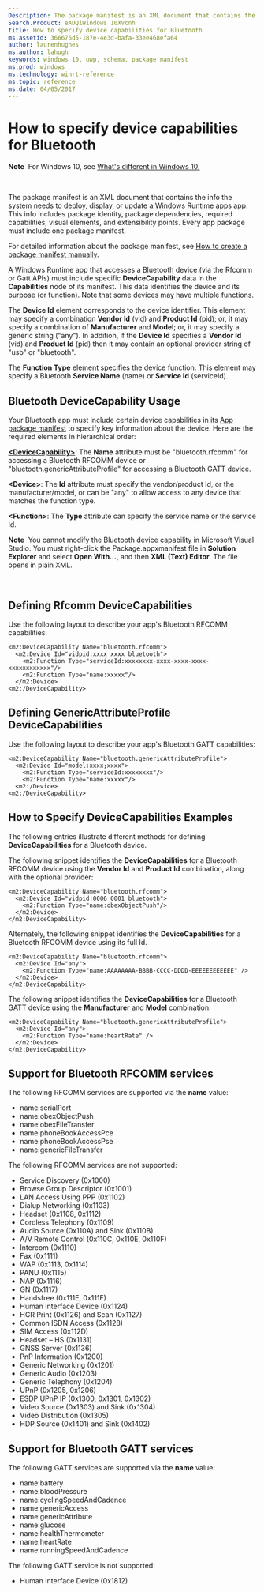 ```yaml
---
Description: The package manifest is an XML document that contains the info the system needs to deploy, display, or update a Windows Runtime apps app.
Search.Product: eADQiWindows 10XVcnh
title: How to specify device capabilities for Bluetooth 
ms.assetid: 366676d5-187e-4e3d-bafa-33ee468efa64
author: laurenhughes
ms.author: lahugh
keywords: windows 10, uwp, schema, package manifest
ms.prod: windows
ms.technology: winrt-reference
ms.topic: reference
ms.date: 04/05/2017
---
```


# How to specify device capabilities for Bluetooth


**Note**  For Windows 10, see [What's different in Windows 10.](uapmanifestschema/what-s-changed-in-windows-10.md)

 

The package manifest is an XML document that contains the info the system needs to deploy, display, or update a Windows Runtime apps app. This info includes package identity, package dependencies, required capabilities, visual elements, and extensibility points. Every app package must include one package manifest.

For detailed information about the package manifest, see [How to create a package manifest manually](how-to-create-a-package-manifest-manually.md).

A Windows Runtime app that accesses a Bluetooth device (via the Rfcomm or Gatt APIs) must include specific **DeviceCapability** data in the **Capabilities** node of its manifest. This data identifies the device and its purpose (or function). Note that some devices may have multiple functions.

The **Device Id** element corresponds to the device identifier. This element may specify a combination **Vendor Id** (vid) and **Product Id** (pid); or, it may specify a combination of **Manufacturer** and **Model**; or, it may specify a generic string ("any"). In addition, if the **Device Id** specifies a **Vendor Id** (vid) and **Product Id** (pid) then it may contain an optional provider string of "usb" or "bluetooth".

The **Function Type** element specifies the device function. This element may specify a Bluetooth **Service Name** (name) or **Service Id** (serviceId).

## Bluetooth DeviceCapability Usage


Your Bluetooth app must include certain device capabilities in its [App package manifest](appx-package-manifest.md) to specify key information about the device. Here are the required elements in hierarchical order:

[**&lt;DeviceCapability&gt;**](appxmanifestschema/element-devicecapability.md): The **Name** attribute must be "bluetooth.rfcomm" for accessing a Bluetooth RFCOMM device or "bluetooth.genericAttributeProfile" for accessing a Bluetooth GATT device.

**&lt;Device&gt;**: The **Id** attribute must specify the vendor/product Id, or the manufacturer/model, or can be "any" to allow access to any device that matches the function type.

**&lt;Function&gt;**: The **Type** attribute can specify the service name or the service Id.

**Note**  You cannot modify the Bluetooth device capability in Microsoft Visual Studio. You must right-click the Package.appxmanifest file in **Solution Explorer** and select **Open With...**, and then **XML (Text) Editor**. The file opens in plain XML.

 

## Defining Rfcomm DeviceCapabilities


Use the following layout to describe your app's Bluetooth RFCOMM capabilities:

``` syntax
<m2:DeviceCapability Name="bluetooth.rfcomm">
  <m2:Device Id="vidpid:xxxx xxxx bluetooth">
    <m2:Function Type="serviceId:xxxxxxxx-xxxx-xxxx-xxxx-xxxxxxxxxxxx"/>
    <m2:Function Type="name:xxxxx"/>
  </m2:Device>
<m2:/DeviceCapability>
```

## Defining GenericAttributeProfile DeviceCapabilities


Use the following layout to describe your app's Bluetooth GATT capabilities:

``` syntax
<m2:DeviceCapability Name="bluetooth.genericAttributeProfile">
  <m2:Device Id="model:xxxx;xxxx">
    <m2:Function Type="serviceId:xxxxxxxx"/>
    <m2:Function Type="name:xxxxx"/>
  <m2:/Device>
<m2:/DeviceCapability>
```

##  How to Specify DeviceCapabilities Examples


The following entries illustrate different methods for defining **DeviceCapabilities** for a Bluetooth device.

The following snippet identifies the **DeviceCapabilities** for a Bluetooth RFCOMM device using the **Vendor Id** and **Product Id** combination, along with the optional provider:

``` syntax
<m2:DeviceCapability Name="bluetooth.rfcomm">
  <m2:Device Id="vidpid:0006 0001 bluetooth">
    <m2:Function Type="name:obexObjectPush"/>
  </m2:Device>
</m2:DeviceCapability>
```

Alternately, the following snippet identifies the **DeviceCapabilities** for a Bluetooth RFCOMM device using its full Id.

``` syntax
<m2:DeviceCapability Name="bluetooth.rfcomm">
  <m2:Device Id="any">
    <m2:Function Type="name:AAAAAAAA-BBBB-CCCC-DDDD-EEEEEEEEEEEE" />
  </m2:Device>
</m2:DeviceCapability>
```

The following snippet identifies the **DeviceCapabilities** for a Bluetooth GATT device using the **Manufacturer** and **Model** combination:

``` syntax
<m2:DeviceCapability Name="bluetooth.genericAttributeProfile">
  <m2:Device Id="any">
    <m2:Function Type="name:heartRate" />
  </m2:Device>
</m2:DeviceCapability>
```

## Support for Bluetooth RFCOMM services


The following RFCOMM services are supported via the **name** value:

-   name:serialPort
-   name:obexObjectPush
-   name:obexFileTransfer
-   name:phoneBookAccessPce
-   name:phoneBookAccessPse
-   name:genericFileTransfer

The following RFCOMM services are not supported:

-   Service Discovery (0x1000)
-   Browse Group Descriptor (0x1001)
-   LAN Access Using PPP (0x1102)
-   Dialup Networking (0x1103)
-   Headset (0x1108, 0x1112)
-   Cordless Telephony (0x1109)
-   Audio Source (0x110A) and Sink (0x110B)
-   A/V Remote Control (0x110C, 0x110E, 0x110F)
-   Intercom (0x1110)
-   Fax (0x1111)
-   WAP (0x1113, 0x1114)
-   PANU (0x1115)
-   NAP (0x1116)
-   GN (0x1117)
-   Handsfree (0x111E, 0x111F)
-   Human Interface Device (0x1124)
-   HCR Print (0x1126) and Scan (0x1127)
-   Common ISDN Access (0x1128)
-   SIM Access (0x112D)
-   Headset – HS (0x1131)
-   GNSS Server (0x1136)
-   PnP Information (0x1200)
-   Generic Networking (0x1201)
-   Generic Audio (0x1203)
-   Generic Telephony (0x1204)
-   UPnP (0x1205, 0x1206)
-   ESDP UPnP IP (0x1300, 0x1301, 0x1302)
-   Video Source (0x1303) and Sink (0x1304)
-   Video Distribution (0x1305)
-   HDP Source (0x1401) and Sink (0x1402)

## Support for Bluetooth GATT services


The following GATT services are supported via the **name** value:

-   name:battery
-   name:bloodPressure
-   name:cyclingSpeedAndCadence
-   name:genericAccess
-   name:genericAttribute
-   name:glucose
-   name:healthThermometer
-   name:heartRate
-   name:runningSpeedAndCadence

The following GATT service is not supported:

-   Human Interface Device (0x1812)

 

 



